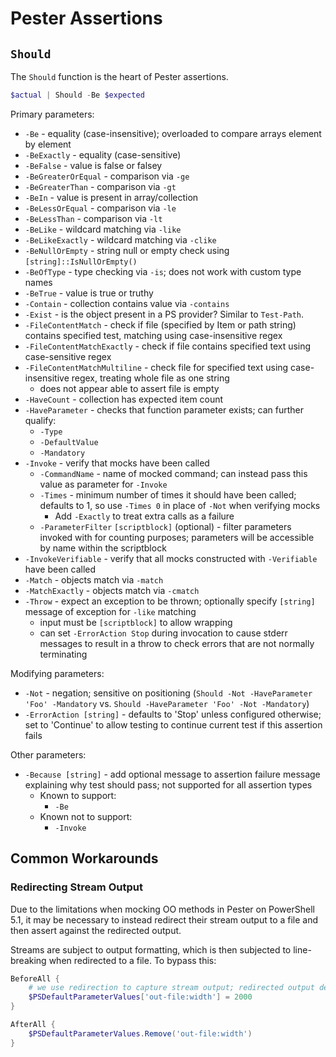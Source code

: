 # Pester Assertions

## `Should`
The `Should` function is the heart of Pester assertions.

``` PowerShell
$actual | Should -Be $expected
```

Primary parameters:
* `-Be` - equality (case-insensitive); overloaded to compare arrays element by element
* `-BeExactly` - equality (case-sensitive)
* `-BeFalse` - value is false or falsey
* `-BeGreaterOrEqual` - comparison via `-ge`
* `-BeGreaterThan` - comparison via `-gt`
* `-BeIn` - value is present in array/collection
* `-BeLessOrEqual` - comparison via `-le`
* `-BeLessThan` - comparison via `-lt`
* `-BeLike` - wildcard matching via `-like`
* `-BeLikeExactly` - wildcard matching via `-clike`
* `-BeNullOrEmpty` - string null or empty check using `[string]::IsNullOrEmpty()`
* `-BeOfType` - type checking via `-is`; does not work with custom type names
* `-BeTrue` - value is true or truthy
* `-Contain` - collection contains value via `-contains`
* `-Exist` - is the object present in a PS provider? Similar to `Test-Path`.
* `-FileContentMatch` - check if file (specified by Item or path string) contains specified test, matching using case-insensitive regex
* `-FileContentMatchExactly` - check if file contains specified text using case-sensitive regex
* `-FileContentMatchMultiline` - check file for specified text using case-insensitive regex, treating whole file as one string
    - does not appear able to assert file is empty
* `-HaveCount` - collection has expected item count
* `-HaveParameter` - checks that function parameter exists; can further qualify:
    + `-Type`
    + `-DefaultValue`
    + `-Mandatory`
* `-Invoke` - verify that mocks have been called
    * `-CommandName` - name of mocked command; can instead pass this value as parameter for `-Invoke`
    * `-Times` - minimum number of times it should have been called; defaults to 1, so use `-Times 0` in place of `-Not` when verifying mocks
        + Add `-Exactly` to treat extra calls as a failure
    * `-ParameterFilter` `[scriptblock]` (optional) - filter parameters invoked with for counting purposes; parameters will be accessible by name within the scriptblock
* `-InvokeVerifiable` - verify that all mocks constructed with `-Verifiable` have been called
* `-Match` - objects match via `-match`
* `-MatchExactly` - objects match via `-cmatch`
* `-Throw` - expect an exception to be thrown; optionally specify `[string]` message of exception for `-like` matching
    + input must be `[scriptblock]` to allow wrapping
    + can set `-ErrorAction Stop` during invocation to cause stderr messages to result in a throw to check errors that are not normally terminating

Modifying parameters:
* `-Not` - negation; sensitive on positioning (`Should -Not -HaveParameter 'Foo' -Mandatory` vs. `Should -HaveParameter 'Foo' -Not -Mandatory`)
* `-ErrorAction [string]` - defaults to 'Stop' unless configured otherwise; set to 'Continue' to allow testing to continue current test if this assertion fails

Other parameters:
* `-Because [string]` - add optional message to assertion failure message explaining why test should pass; not supported for all assertion types
    - Known to support:
        + `-Be`
    - Known not to support:
        + `-Invoke`

## Common Workarounds

### Redirecting Stream Output
Due to the limitations when mocking OO methods in Pester on PowerShell 5.1, it may be necessary to instead redirect their stream output to a file and then assert against the redirected output.

Streams are subject to output formatting, which is then subjected to line-breaking when redirected to a file. To bypass this:

``` PowerShell
BeforeAll {
    # we use redirection to capture stream output; redirected output defaults to console width per line unless this is set, which makes it harder to match on
    $PSDefaultParameterValues['out-file:width'] = 2000
}

AfterAll {
    $PSDefaultParameterValues.Remove('out-file:width')
}
```